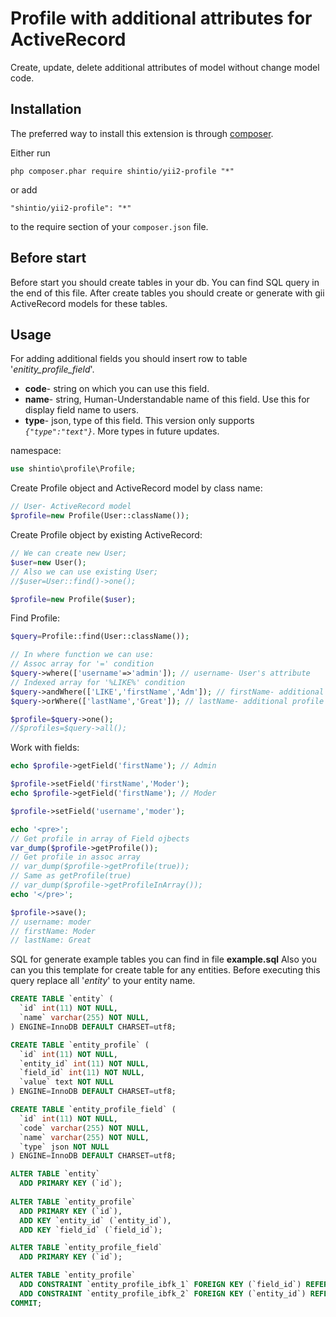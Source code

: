 Profile with additional attributes for ActiveRecord
===================================================
Create, update, delete additional attributes of model without change model code.

Installation
------------

The preferred way to install this extension is through [composer](http://getcomposer.org/download/).

Either run

```
php composer.phar require shintio/yii2-profile "*"
```

or add

```
"shintio/yii2-profile": "*"
```

to the require section of your `composer.json` file.


Before start
-----

Before start you should create tables in your db. You can find SQL query in the end of this file.
After create tables you should create or generate with gii ActiveRecord models for these tables.


Usage
-----

For adding additional fields you should insert row to table '*enitity_profile_field*'.
- **code**- string on which you can use this field.
- **name**- string, Human-Understandable name of this field. Use this for display field name to users.
- **type**- json, type of this field. This version only supports *`{"type":"text"}`*. More types in future updates.

namespace:

```php
use shintio\profile\Profile;
```

Create Profile object and ActiveRecord model by class name:

```php
// User- ActiveRecord model
$profile=new Profile(User::className());
```

Create Profile object by existing ActiveRecord:

```php
// We can create new User;
$user=new User();
// Also we can use existing User;
//$user=User::find()->one();

$profile=new Profile($user);
```

Find Profile:

```php
$query=Profile::find(User::className());

// In where function we can use:
// Assoc array for '=' condition
$query->where(['username'=>'admin']); // username- User's attribute
// Indexed array for '%LIKE%' condition
$query->andWhere(['LIKE','firstName','Adm']); // firstName- additional profile field
$query->orWhere(['lastName','Great']); // lastName- additional profile field

$profile=$query->one();
//$profiles=$query->all();
```

Work with fields:

```php
echo $profile->getField('firstName'); // Admin

$profile->setField('firstName','Moder');
echo $profile->getField('firstName'); // Moder

$profile->setField('username','moder');

echo '<pre>';
// Get profile in array of Field ojbects
var_dump($profile->getProfile());
// Get profile in assoc array
// var_dump($profile->getProfile(true));
// Same as getProfile(true)
// var_dump($profile->getProfileInArray());
echo '</pre>';

$profile->save();
// username: moder
// firstName: Moder
// lastName: Great
```

SQL for generate example tables you can find in file **example.sql**
Also you can you this template for create table for any entities.
Before executing this query replace all '*entity*' to your entity name.

```sql
CREATE TABLE `entity` (
  `id` int(11) NOT NULL,
  `name` varchar(255) NOT NULL,
) ENGINE=InnoDB DEFAULT CHARSET=utf8;

CREATE TABLE `entity_profile` (
  `id` int(11) NOT NULL,
  `entity_id` int(11) NOT NULL,
  `field_id` int(11) NOT NULL,
  `value` text NOT NULL
) ENGINE=InnoDB DEFAULT CHARSET=utf8;

CREATE TABLE `entity_profile_field` (
  `id` int(11) NOT NULL,
  `code` varchar(255) NOT NULL,
  `name` varchar(255) NOT NULL,
  `type` json NOT NULL
) ENGINE=InnoDB DEFAULT CHARSET=utf8;

ALTER TABLE `entity`
  ADD PRIMARY KEY (`id`);
  
ALTER TABLE `entity_profile`
  ADD PRIMARY KEY (`id`),
  ADD KEY `entity_id` (`entity_id`),
  ADD KEY `field_id` (`field_id`);

ALTER TABLE `entity_profile_field`
  ADD PRIMARY KEY (`id`);

ALTER TABLE `entity_profile`
  ADD CONSTRAINT `entity_profile_ibfk_1` FOREIGN KEY (`field_id`) REFERENCES `entity_profile_field` (`id`) ON DELETE CASCADE ON UPDATE CASCADE,
  ADD CONSTRAINT `entity_profile_ibfk_2` FOREIGN KEY (`entity_id`) REFERENCES `entity` (`id`) ON DELETE CASCADE ON UPDATE CASCADE;
COMMIT;
```
